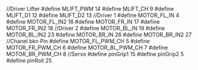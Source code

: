 //Driver Lifter
#define MLIFT_PWM 14
#define MLIFT_CH 9
#define MLIFT_D1 12
#define MLIFT_D2 13
//Driver 1
#define MOTOR_FL_IN 4
#define MOTOR_FL_IN2 16
#define MOTOR_FR_IN 17
#define MOTOR_FR_IN2 18
//Driver 2
#define MOTOR_BL_IN 19
#define MOTOR_BL_IN2 23
#define MOTOR_BR_IN 26
#define MOTOR_BR_IN2 27
//Chanel bkn Pin
#define MOTOR_FL_PWM_CH 5
#define MOTOR_FR_PWM_CH 6
#define MOTOR_BL_PWM_CH 7
#define MOTOR_BR_PWM_CH 8
//Servo
#define pinGrip1 15
#define pinGrip2 5
#define pinRoll 25
